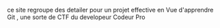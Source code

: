 ce site regroupe des detailer pour un projet effective en Vue d'apprendre Git , une sorte de CTF du developeur Codeur Pro
